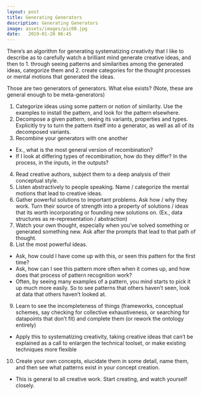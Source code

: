 ```yaml
---
layout: post
title: Generating Generators
description: Generating Generators
image: assets/images/pic08.jpg
date:   2019-01-20 06:45
---
```


There’s an algorithm for generating systematizing creativity that I like to describe as to carefully watch a brilliant mind generate creative ideas, and then to 1. through seeing patterns and similarities among the generated ideas, categorize them and 2. create categories for the thought processes or mental motions that generated the ideas.

Those are two generators of generators.
What else exists?
(Note, these are general enough to be meta-generators)

1. Categorize ideas using some pattern or notion of similarity. Use the examples to install the pattern, and look for the pattern elsewhere. 
2. Decompose a given pattern, seeing its variants, properties and types. Explicitly try to turn the pattern itself into a generator, as well as all of its decomposed variants.
3. Recombine your generators with one another
* Ex., what is the most general version of recombination?
* If I look at differing types of recombination, how do they differ? In the process, in the inputs, in the outputs?
4. Read creative authors, subject them to a deep analysis of their conceptual style.
5. Listen abstractively to people speaking. Name / categorize the mental motions that lead to creative ideas. 
6. Gather powerful solutions to important problems. Ask how / why they work. Turn their source of strength into a property of solutions / ideas that its worth incorporating or founding new solutions on. (Ex., data structures as re-representation / abstraction)
7. Watch your own thought, especially when you’ve solved something or generated something new. Ask after the prompts that lead to that path of thought.
8. List the most powerful ideas.
* Ask, how could I have come up with this, or seen this pattern for the first time?
* Ask, how can I see this pattern more often when it comes up, and how does that process of pattern recognition work?
* Often, by seeing many examples of a pattern, you mind starts to pick it up much more easily. So to see patterns that others haven’t seen, look at data that others haven’t looked at.
9. Learn to see the incompleteness of things (frameworks, conceptual schemes, say checking for collective exhaustiveness, or searching for datapoints that don’t fit) and complete them (or rework the ontology entirely)
* Apply this to systematizing creativity, taking creative ideas that can’t be explained as a call to enlargen the technical toolset, or make existing techniques more flexible
10. Create your own concepts, elucidate them in some detail, name them, and then see what patterns exist in your concept creation.
* This is general to all creative work. Start creating, and watch yourself closely.

